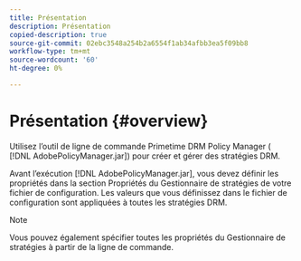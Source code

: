 ```yaml
---
title: Présentation
description: Présentation
copied-description: true
source-git-commit: 02ebc3548a254b2a6554f1ab34afbb3ea5f09bb8
workflow-type: tm+mt
source-wordcount: '60'
ht-degree: 0%

---
```


# Présentation {#overview}

Utilisez l’outil de ligne de commande Primetime DRM Policy Manager ( [!DNL AdobePolicyManager.jar]) pour créer et gérer des stratégies DRM.

Avant l’exécution [!DNL AdobePolicyManager.jar], vous devez définir les propriétés dans la section Propriétés du Gestionnaire de stratégies de votre fichier de configuration. Les valeurs que vous définissez dans le fichier de configuration sont appliquées à toutes les stratégies DRM.

>[!NOTE]
>
>Vous pouvez également spécifier toutes les propriétés du Gestionnaire de stratégies à partir de la ligne de commande.
